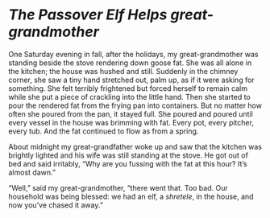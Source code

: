 # ***The Passover Elf Helps great-grandmother***



One Saturday evening in fall, after the holidays, my great-grandmother was standing beside the stove rendering down goose fat. She was all alone in the kitchen; the house was hushed and still. Suddenly in the chimney corner, she saw a tiny hand stretched out, palm up, as if it were asking for something. She felt terribly frightened but forced herself to remain calm while she put a piece of crackling into the little hand. Then she started to pour the rendered fat from the frying pan into containers. But no matter how often she poured from the pan, it stayed full. She poured and poured until every vessel in the house was brimming with fat. Every pot, every pitcher, every tub. And the fat continued to flow as from a spring.

About midnight my great-grandfather woke up and saw that the kitchen was brightly lighted and his wife was still standing at the stove. He got out of bed and said irritably, “Why are you fussing with the fat at this hour? It’s almost dawn.”

“Well,” said my great-grandmother, “there went that. Too bad. Our household was being blessed: we had an elf, a *shretele*, in the house, and now you’ve chased it away.”